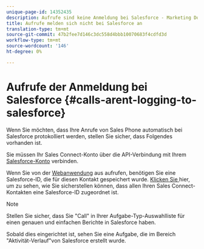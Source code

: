 ```yaml
---
unique-page-id: 14352435
description: Aufrufe sind keine Anmeldung bei Salesforce - Marketing Docs - Produktdokumentation
title: Aufrufe melden sich nicht bei Salesforce an
translation-type: tm+mt
source-git-commit: 47b2fee7d146c3dc558d4bbb10070683f4cdfd3d
workflow-type: tm+mt
source-wordcount: '146'
ht-degree: 0%

---
```



# Aufrufe der Anmeldung bei Salesforce {#calls-arent-logging-to-salesforce}

Wenn Sie möchten, dass Ihre Anrufe von Sales Phone automatisch bei Salesforce protokolliert werden, stellen Sie sicher, dass Folgendes vorhanden ist.

Sie müssen Ihr Sales Connect-Konto über die API-Verbindung mit Ihrem [Salesforce-Konto](http://docs.marketo.com/x/q4LS) verbinden.

Wenn Sie von der [Webanwendung](http://toutapp.com/login) aus aufrufen, benötigen Sie eine Salesforce-ID, die für diesen Kontakt gespeichert wurde. [Klicken Sie ](http://docs.marketo.com/x/G4PS) hier, um zu sehen, wie Sie sicherstellen können, dass allen Ihren Sales Connect-Kontakten eine Salesforce-ID zugeordnet ist.

>[!NOTE]
>
>Stellen Sie sicher, dass Sie &quot;Call&quot; in Ihrer Aufgabe-Typ-Auswahlliste für einen genauen und einfachen Berichte in Salesforce haben.

Sobald dies eingerichtet ist, sehen Sie eine Aufgabe, die im Bereich &quot;Aktivität-Verlauf&quot;von Salesforce erstellt wurde.

